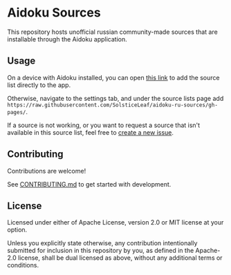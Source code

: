 # Aidoku Sources
This repository hosts unofficial russian community-made sources that are installable through the Aidoku application.

## Usage
On a device with Aidoku installed, you can open [this link](https://aidoku.app/add-source-list/?url=https://raw.githubusercontent.com/SolsticeLeaf/aidoku-ru-sources/gh-pages/) to add the source list directly to the app.

Otherwise, navigate to the settings tab, and under the source lists page add `https://raw.githubusercontent.com/SolsticeLeaf/aidoku-ru-sources/gh-pages/`.

If a source is not working, or you want to request a source that isn't available in this source list, feel free to [create a new issue](https://github.com/Skittyblock/aidoku-community-sources/issues).

## Contributing
Contributions are welcome!

See [CONTRIBUTING.md](./.github/CONTRIBUTING.md) to get started with development.

## License
Licensed under either of Apache License, version 2.0 or MIT license at your option.

Unless you explicitly state otherwise, any contribution intentionally submitted for inclusion in this repository by you, as defined in the Apache-2.0 license, shall be dual licensed as above, without any additional terms or conditions.
